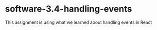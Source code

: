# software-3.4-handling-events
This assignment is using what we learned about handling events in React
